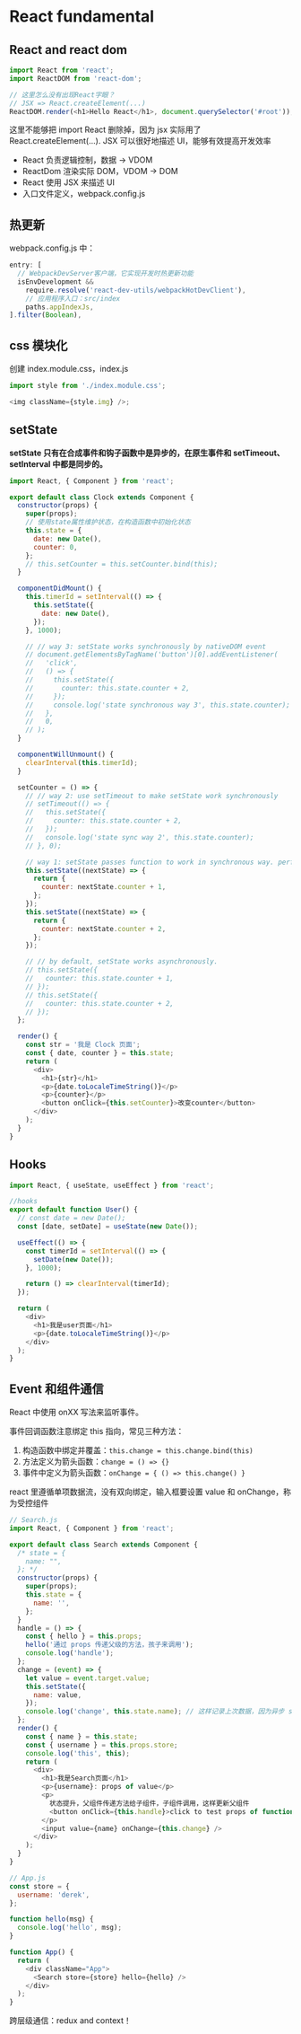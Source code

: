 # React fundamental

## React and react dom

```javascript
import React from 'react';
import ReactDOM from 'react-dom';

// 这⾥怎么没有出现React字眼？
// JSX => React.createElement(...)
ReactDOM.render(<h1>Hello React</h1>, document.querySelector('#root'));
```

这里不能够把 import React 删除掉，因为 jsx 实际用了 React.createElement(...). JSX 可以很好地描述 UI，能够有效提⾼开发效率

- React 负责逻辑控制，数据 -> VDOM
- ReactDom 渲染实际 DOM，VDOM -> DOM
- React 使⽤ JSX 来描述 UI
- ⼊⼝⽂件定义，webpack.conﬁg.js

## 热更新

webpack.config.js 中：

```javascript
entry: [
  // WebpackDevServer客户端，它实现开发时热更新功能
  isEnvDevelopment &&
    require.resolve('react-dev-utils/webpackHotDevClient'),
    // 应⽤程序⼊⼝：src/index
    paths.appIndexJs,
].filter(Boolean),
```

## css 模块化

创建 index.module.css，index.js

```javascript
import style from './index.module.css';

<img className={style.img} />;
```

## setState

**setState 只有在合成事件和钩⼦函数中是异步的，在原⽣事件和 setTimeout、setInterval 中都是同步的。**

```javascript
import React, { Component } from 'react';

export default class Clock extends Component {
  constructor(props) {
    super(props);
    // 使用state属性维护状态，在构造函数中初始化状态
    this.state = {
      date: new Date(),
      counter: 0,
    };
    // this.setCounter = this.setCounter.bind(this);
  }

  componentDidMount() {
    this.timerId = setInterval(() => {
      this.setState({
        date: new Date(),
      });
    }, 1000);

    // // way 3: setState works synchronously by nativeDOM event
    // document.getElementsByTagName('button')[0].addEventListener(
    //   'click',
    //   () => {
    //     this.setState({
    //       counter: this.state.counter + 2,
    //     });
    //     console.log('state synchronous way 3', this.state.counter);
    //   },
    //   0,
    // );
  }

  componentWillUnmount() {
    clearInterval(this.timerId);
  }

  setCounter = () => {
    // // way 2: use setTimeout to make setState work synchronously
    // setTimeout(() => {
    //   this.setState({
    //     counter: this.state.counter + 2,
    //   });
    //   console.log('state sync way 2', this.state.counter);
    // }, 0);

    // way 1: setState passes function to work in synchronous way. perfect way
    this.setState((nextState) => {
      return {
        counter: nextState.counter + 1,
      };
    });
    this.setState((nextState) => {
      return {
        counter: nextState.counter + 2,
      };
    });

    // // by default, setState works asynchronously.
    // this.setState({
    //   counter: this.state.counter + 1,
    // });
    // this.setState({
    //   counter: this.state.counter + 2,
    // });
  };

  render() {
    const str = '我是 Clock 页面';
    const { date, counter } = this.state;
    return (
      <div>
        <h1>{str}</h1>
        <p>{date.toLocaleTimeString()}</p>
        <p>{counter}</p>
        <button onClick={this.setCounter}>改变counter</button>
      </div>
    );
  }
}
```

## Hooks

```javascript
import React, { useState, useEffect } from 'react';

//hooks
export default function User() {
  // const date = new Date();
  const [date, setDate] = useState(new Date());

  useEffect(() => {
    const timerId = setInterval(() => {
      setDate(new Date());
    }, 1000);

    return () => clearInterval(timerId);
  });

  return (
    <div>
      <h1>我是user页面</h1>
      <p>{date.toLocaleTimeString()}</p>
    </div>
  );
}
```

## Event 和组件通信

React 中使⽤ onXX 写法来监听事件。

事件回调函数注意绑定 this 指向，常⻅三种⽅法：

1. 构造函数中绑定并覆盖：`this.change = this.change.bind(this)`
2. ⽅法定义为箭头函数：`change = () => {}`
3. 事件中定义为箭头函数：`onChange = { () => this.change() }`

react ⾥遵循单项数据流，没有双向绑定，输⼊框要设置 value 和 onChange，称为受控组件

```javascript
// Search.js
import React, { Component } from 'react';

export default class Search extends Component {
  /* state = {
    name: "",
  }; */
  constructor(props) {
    super(props);
    this.state = {
      name: '',
    };
  }
  handle = () => {
    const { hello } = this.props;
    hello('通过 props 传递父级的方法，孩子来调用');
    console.log('handle');
  };
  change = (event) => {
    let value = event.target.value;
    this.setState({
      name: value,
    });
    console.log('change', this.state.name); // 这样记录上次数据，因为异步 setState
  };
  render() {
    const { name } = this.state;
    const { username } = this.props.store;
    console.log('this', this);
    return (
      <div>
        <h1>我是Search页面</h1>
        <p>{username}: props of value</p>
        <p>
          状态提升，父组件传递方法给子组件，子组件调用，这样更新父组件
          <button onClick={this.handle}>click to test props of function</button>
        </p>
        <input value={name} onChange={this.change} />
      </div>
    );
  }
}
```

```javascript
// App.js
const store = {
  username: 'derek',
};

function hello(msg) {
  console.log('hello', msg);
}

function App() {
  return (
    <div className="App">
      <Search store={store} hello={hello} />
    </div>
  );
}
```

跨层级通信：redux and context！
